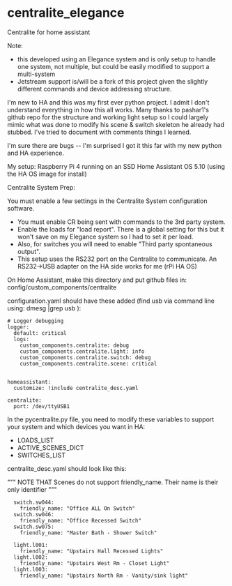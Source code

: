 # centralite_elegance
Centralite for home assistant 

Note: 
- this developed using an Elegance system and is only setup to handle one system, not multiple, but could be easily modified to support a multi-system
- Jetstream support is/will be a fork of this project given the slightly different commands and device addressing structure.

I'm new to HA and this was my first ever python project.  I admit I don't understand everything in how this all works. Many thanks to pashar1's github repo for the structure and working light setup so I could largely mimic what was done to modify his scene & switch skeleton he already had stubbed. I've tried to document with comments things I learned.  

I'm sure there are bugs -- I'm surprised I got it this far with my new python and HA experience.

My setup:
Raspberry Pi 4 running on an SSD
Home Assistant OS 5.10 (using the HA OS image for install)

Centralite System Prep:

You must enable a few settings in the Centralite System configuration software. 
- You must enable CR being sent with commands to the 3rd party system.  
- Enable the loads for "load report". There is a global setting for this but it won't save on my Elegance system so I had to set it per load.
- Also, for switches you will need to enable "Third party spontaneous output".  
- This setup uses the RS232 port on the Centralite to communicate.  An RS232->USB adapter on the HA side works for me (rPi HA OS)


On Home Assistant, make this directory and put github files in: config/custom_components/centralite

configuration.yaml should have these added (find usb via command line using: dmesg |grep usb  ):

```
# Logger debugging
logger:
  default: critical
  logs:
    custom_components.centralite: debug
    custom_components.centralite.light: info
    custom_components.centralite.switch: debug
    custom_components.centralite.scene: critical


homeassistant:
  customize: !include centralite_desc.yaml

centralite:
  port: /dev/ttyUSB1
```

In the pycentralite.py file, you need to modify these variables to support your system and which devices you want in HA:
- LOADS_LIST
- ACTIVE_SCENES_DICT
- SWITCHES_LIST

centralite_desc.yaml should look like this:

  """ NOTE THAT Scenes do not support friendly_name.  Their name is their only identifier """
```
  switch.sw044:
    friendly_name: "Office ALL On Switch"  
  switch.sw046:
    friendly_name: "Office Recessed Switch"
  switch.sw075:
    friendly_name: "Master Bath - Shower Switch"
    
  light.l001:
    friendly_name: "Upstairs Hall Recessed Lights"
  light.l002:
    friendly_name: "Upstairs West Rm - Closet Light"
  light.l003:
    friendly_name: "Upstairs North Rm - Vanity/sink light"
```
